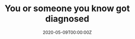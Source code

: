 ---
title: "You or someone you know got diagnosed"
summary: "The next steps"
date: "2020-05-09T00:00:00Z"
type: "widget_page" 
---